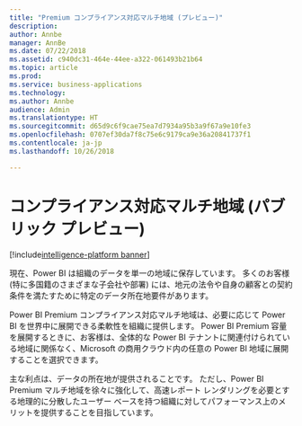 ```yaml
---
title: "Premium コンプライアンス対応マルチ地域 (プレビュー)"
description: 
author: Annbe
manager: AnnBe
ms.date: 07/22/2018
ms.assetid: c940dc31-464e-44ee-a322-061493b21b64
ms.topic: article
ms.prod: 
ms.service: business-applications
ms.technology: 
ms.author: Annbe
audience: Admin
ms.translationtype: HT
ms.sourcegitcommit: d65d9c6f9cae75ea7d7934a95b3a9f67a9e10fe3
ms.openlocfilehash: 0707ef30da7f8c75e6c9179ca9e36a20841737f1
ms.contentlocale: ja-jp
ms.lasthandoff: 10/26/2018

---
```

# <a name="multi-geo-for-compliance-public-preview"></a>コンプライアンス対応マルチ地域 (パブリック プレビュー)

[!include[intelligence-platform banner](../../includes/intelligence-platform.md)]



現在、Power BI は組織のデータを単一の地域に保存しています。 多くのお客様 (特に多国籍のさまざまな子会社や部署) には、地元の法令や自身の顧客との契約条件を満たすために特定のデータ所在地要件があります。

Power BI Premium コンプライアンス対応マルチ地域は、必要に応じて Power BI を世界中に展開できる柔軟性を組織に提供します。 Power BI Premium 容量を展開するときに、お客様は、全体的な Power BI テナントに関連付けられている地域に関係なく、Microsoft の商用クラウド内の任意の Power BI 地域に展開することを選択できます。

主な利点は、データの所在地が提供されることです。 ただし、Power BI Premium マルチ地域を徐々に強化して、高速レポート レンダリングを必要とする地理的に分散したユーザー ベースを持つ組織に対してパフォーマンス上のメリットを提供することを目指しています。

